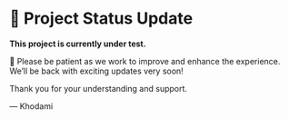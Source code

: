 # 📢 Project Status Update

**This project is currently under test.**

🚧 Please be patient as we work to improve and enhance the experience.  
We’ll be back with exciting updates very soon!

Thank you for your understanding and support.

— Khodami